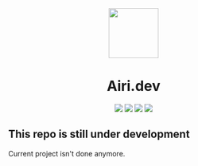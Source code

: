 <div align="center">
    <img src="https://raw.githubusercontent.com/YoruAkio/YoruAkio/joged.gif" width="100">
    <h1>
        <strong>Airi.dev</strong>
    </h1>
    <img src="https://img.shields.io/badge/HTML5-61DBFB?logo=html5&logoColor=white&style=for-the-badge">
    <img src="https://img.shields.io/github/stars/YoruAkio/airi.dev.svg?logo=github&style=for-the-badge">
    <img src="https://img.shields.io/github/last-commit/YoruAkio/airi.dev?style=for-the-badge">
    <img src="https://img.shields.io/website-up-down-green-red/https/airi.dev.svg?logo=webpack&logoColor=white&style=for-the-badge">
</div>

## This repo is still under development
Current project isn't done anymore.
